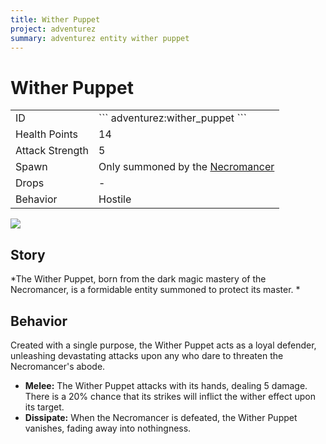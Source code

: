 ```yaml
---
title: Wither Puppet
project: adventurez
summary: adventurez entity wither puppet
---
```

# Wither Puppet
<div class="combi">
<div class="divthing">
<table class="tablething">
    <tbody>
        <tr>
            <td class="first-column">ID</td>
            <td class="second-column">
            ```
            adventurez:wither_puppet
            ```
            </td>
        </tr>
        <tr id="linear-top">
            <td class="first-column">Health Points</td>
            <td class="second-column">14</td>
        </tr>
        <tr id="linear-top">
            <td class="first-column">Attack Strength</td>
            <td class="second-column">5</td>
        </tr>
        <tr id="linear-top">
            <td class="first-column">Spawn</td>
            <td class="second-column">Only summoned by the <a href="../Necromancer/">Necromancer</a></td>
        </tr>
        <tr id="linear-top">
            <td class="first-column">Drops</td>
            <td class="second-column">-</td>
        </tr>
        <tr id="linear-top">
            <td class="first-column">Behavior</td>
            <td class="second-column">Hostile</td>
        </tr>
    </tbody>
</table>
</div>
<div class="div-img-center">
<img src="/wiki/assets/adventurez/entities/wither_puppet.png" loading="lazy" />
</div>
</div>

## Story

*The Wither Puppet, born from the dark magic mastery of the Necromancer, is a formidable entity summoned to protect its master. *

## Behavior

Created with a single purpose, the Wither Puppet acts as a loyal defender, unleashing devastating attacks upon any who dare to threaten the Necromancer's abode.

* **Melee:** The Wither Puppet attacks with its hands, dealing 5 damage. There is a 20% chance that its strikes will inflict the wither effect upon its target.
* **Dissipate:** When the Necromancer is defeated, the Wither Puppet vanishes, fading away into nothingness.